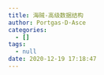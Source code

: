 ```yaml
---
title: 海贼-高级数据结构
author: Portgas·D·Asce
categories:
  - []
tags:
  - null
date: 2020-12-19 17:18:47
---
```


<!--more-->

